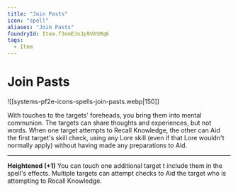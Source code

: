 ```yaml
---
title: "Join Pasts"
icon: "spell"
aliases: "Join Pasts"
foundryId: Item.f3nmEJnJp9VXSMq6
tags:
  - Item
---
```


# Join Pasts
![[systems-pf2e-icons-spells-join-pasts.webp|150]]

With touches to the targets' foreheads, you bring them into mental communion. The targets can share thoughts and experiences, but not words. When one target attempts to Recall Knowledge, the other can Aid the first target's skill check, using any Lore skill (even if that Lore wouldn't normally apply) without having made any preparations to Aid.

* * *

**Heightened (+1)** You can touch one additional target t include them in the spell's effects. Multiple targets can attempt checks to Aid the target who is attempting to Recall Knowledge.
